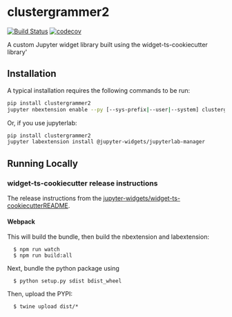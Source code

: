 
# clustergrammer2

[![Build Status](https://travis-ci.org/ismms-himc/clustergrammer2.svg?branch=master)](https://travis-ci.org/ismms-himc/clustergrammer2)
[![codecov](https://codecov.io/gh/ismms-himc/clustergrammer2/branch/master/graph/badge.svg)](https://codecov.io/gh/ismms-himc/clustergrammer2)


A custom Jupyter widget library built using the widget-ts-cookiecutter library'

## Installation

A typical installation requires the following commands to be run:

```bash
pip install clustergrammer2
jupyter nbextension enable --py [--sys-prefix|--user|--system] clustergrammer2
```

Or, if you use jupyterlab:

```bash
pip install clustergrammer2
jupyter labextension install @jupyter-widgets/jupyterlab-manager
```

## Running Locally

### widget-ts-cookiecutter release instructions
The release instructions from the [jupyter-widgets/widget-ts-cookiecutterREADME](https://github.com/jupyter-widgets/widget-ts-cookiecutter).

#### Webpack

This will build the bundle, then build the nbextension and labextension:

```
  $ npm run watch
  $ npm run build:all

```

Next, bundle the python package using

```
  $ python setup.py sdist bdist_wheel
```

Then, upload the PYPI:

```
  $ twine upload dist/*
```
